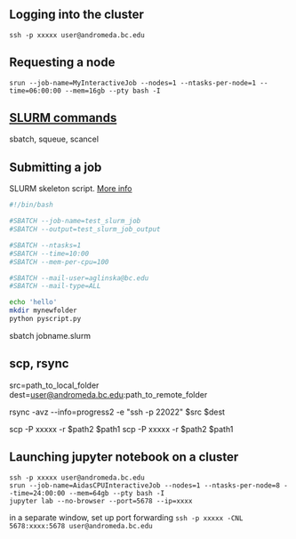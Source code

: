## Logging into the cluster
`ssh -p xxxxx user@andromeda.bc.edu`

## Requesting a node
`srun --job-name=MyInteractiveJob --nodes=1 --ntasks-per-node=1 --time=06:00:00 --mem=16gb --pty bash -I`

## [SLURM commands](https://hpc.llnl.gov/banks-jobs/running-jobs/slurm-commands)
sbatch, squeue, scancel

## Submitting a job

SLURM skeleton script. [More info](https://help.rc.ufl.edu/doc/Sample_SLURM_Scripts)
```bash
#!/bin/bash

#SBATCH --job-name=test_slurm_job
#SBATCH --output=test_slurm_job_output

#SBATCH --ntasks=1
#SBATCH --time=10:00
#SBATCH --mem-per-cpu=100

#SBATCH --mail-user=aglinska@bc.edu
#SBATCH --mail-type=ALL

echo 'hello'
mkdir mynewfolder
python pyscript.py
```

sbatch jobname.slurm


## scp, rsync

src=path_to_local_folder
dest=user@andromeda.bc.edu:path_to_remote_folder

rsync -avz --info=progress2 -e "ssh -p 22022" $src $dest

scp -P xxxxx -r $path2 $path1
scp -P xxxxx -r $path2 $path1



## Launching jupyter notebook on a cluster

```
ssh -p xxxxx user@andromeda.bc.edu
srun --job-name=AidasCPUInteractiveJob --nodes=1 --ntasks-per-node=8 --time=24:00:00 --mem=64gb --pty bash -I
jupyter lab --no-browser --port=5678 --ip=xxxx
```
in a separate window, set up port forwarding
`ssh -p xxxxx -CNL 5678:xxxx:5678 user@andromeda.bc.edu`
